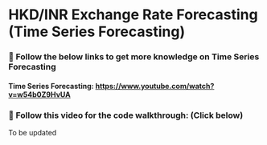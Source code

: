 # HKD/INR Exchange Rate Forecasting (Time Series Forecasting)

### 🔴 Follow the below links to get more knowledge on Time Series Forecasting

#### Time Series Forecasting:  https://www.youtube.com/watch?v=w54b0Z9HvUA

### 🔴 Follow this video for the code walkthrough: (Click below)

To be updated

